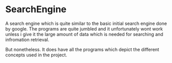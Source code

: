 SearchEngine
============

A search engine which is quite similar to the basic initial search engine done by google. 
The programs are quite jumbled and it unfortunately wont work unless i give it the large 
amount of data which is needed for searching and infromation retrieval.

But nonetheless. It does have all the programs which depict the different concepts used in the project.
